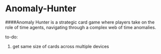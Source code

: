 # Anomaly-Hunter
####Anomaly Hunter is a strategic card game where players take on the role of time agents, navigating through a complex web of time anomalies.

to-do:
1. get same size of cards across multiple devices